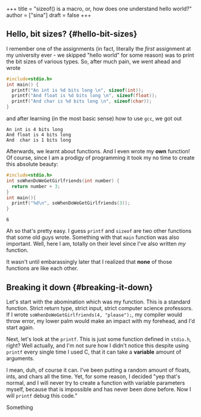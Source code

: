 +++
title = "sizeof() is a macro, or, how does one understand hello world?"
author = ["sina"]
draft = false
+++

## Hello, bit sizes? {#hello-bit-sizes}

I remember one of the assignments (in fact,
literally the _first_ assignment at my university ever - we skipped
"hello world" for some reason)
was to print the bit sizes of various types. So, after much pain, we went ahead and
wrote

```C
#include<stdio.h>
int main() {
  printf("An int is %d bits long \n", sizeof(int));
  printf("And float is %d bits long \n", sizeof(float));
  printf("And char is %d bits long \n", sizeof(char));
}
```

and after learning (in the most basic sense) how to use `gcc`, we got out

```nil
An int is 4 bits long
And float is 4 bits long
And  char is 1 bits long
```

Afterwards, we learnt about functions. And I even wrote my
**own** function! Of course, since I am a prodigy of programming
it took my no time to create this absolute beauty:

```C
#include<stdio.h>
int soWhenDoWeGetGirlfriends(int number) {
  return number + 3;
}
int main(){
  printf("%d\n", soWhenDoWeGetGirlfriends(3));
}
```

```text
6
```

Ah so that's pretty easy. I guess `printf` and `sizeof` are two
other functions that some old guys wrote. Something with that `main`
function was also important. Well, here I am, totally
on their level since I've also written _my_ function.

It wasn't until embarassingly later that I realized that **none** of those
functions are like each other.


## Breaking it down {#breaking-it-down}

Let's start with the abomination which was my function.
This is a standard function. Strict return type, strict input, strict computer science professors.
If I wrote `soWhenDoWeGetGirlfriends(4, "please");`, my compiler would throw error,
my lower palm would make an impact with my forehead, and I'd start again.

Next, let's look at the `printf`. This is just some function defined in
`stdio.h`, right? Well actually, and I'm not sure how I didn't notice this
despite using `printf` every single time I used C, that it can take a **variable** amount
of arguments.

I mean, duh, of course it can. I've been putting a random amount of floats, ints,
and chars all the time. Yet, for some reason, I decided "yep that's normal, and I
will never try to create a function with variable parameters myself, because that
is impossible and has never been done before. Now I will `printf` debug this code."

<article>

Something
</article>
